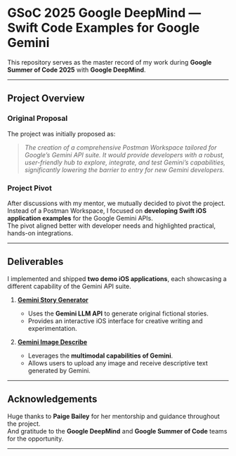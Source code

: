 # GSoC 2025 Google DeepMind — Swift Code Examples for Google Gemini
This repository serves as the master record of my work during **Google Summer of Code 2025** with **Google DeepMind**.  

---

## Project Overview

### Original Proposal
The project was initially proposed as:

> *The creation of a comprehensive Postman Workspace tailored for Google’s Gemini API suite. It would provide developers with a robust, user-friendly hub to explore, integrate, and test Gemini’s capabilities, significantly lowering the barrier to entry for new Gemini developers.*

### Project Pivot
After discussions with my mentor, we mutually decided to pivot the project.  
Instead of a Postman Workspace, I focused on **developing Swift iOS application examples** for the Google Gemini APIs.  
The pivot aligned better with developer needs and highlighted practical, hands-on integrations.

---

## Deliverables

I implemented and shipped **two demo iOS applications**, each showcasing a different capability of the Gemini API suite.

1. **[Gemini Story Generator](https://github.com/jevonmao/Gemini-Story-Generator)**  
   - Uses the **Gemini LLM API** to generate original fictional stories.  
   - Provides an interactive iOS interface for creative writing and experimentation.  

2. **[Gemini Image Describe](https://github.com/jevonmao/Gemini-Image-Describe)**  
   - Leverages the **multimodal capabilities of Gemini**.  
   - Allows users to upload any image and receive descriptive text generated by Gemini.  
---

## Acknowledgements
Huge thanks to **Paige Bailey** for her mentorship and guidance throughout the project.  
And gratitude to the **Google DeepMind** and **Google Summer of Code** teams for the opportunity.

---
